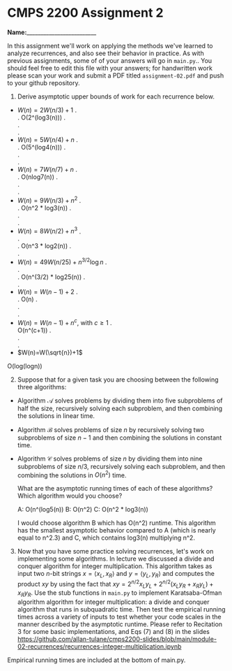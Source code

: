 # CMPS 2200 Assignment 2

**Name:**_________________________

In this assignment we'll work on applying the methods we've learned to analyze recurrences, and also see their behavior
in practice. As with previous
assignments, some of of your answers will go in `main.py`.. You
should feel free to edit this file with your answers; for handwritten
work please scan your work and submit a PDF titled `assignment-02.pdf`
and push to your github repository.


1. Derive asymptotic upper bounds of work for each recurrence below.
  * $W(n)=2W(n/3)+1$
.  
.  O(2^(log3(n)))
.  
.  
.  
  * $W(n)=5W(n/4)+n$
.  
.  O(5^(log4(n)))
.  
.  
.  
  * $W(n)=7W(n/7)+n$
.  
.  O(nlog7(n))
.  
.  
.  
  * $W(n)=9W(n/3)+n^2$
.  
.  O(n^2 * log3(n))
.  
.  
.  
  * $W(n)=8W(n/2)+n^3$
.  
.  
.  O(n^3 * log2(n))
.  
.  
  * $W(n)=49W(n/25)+n^{3/2}\log n$
.  
.  
.  O(n^(3/2) * log25(n))
.  
.  
  * $W(n)=W(n-1)+2$
.  
.  O(n)
.  
.  
.  
  * $W(n)= W(n-1)+n^c$, with $c\geq 1$
.  
    O(n^(c+1))
.  
.  
.  
  * $W(n)=W(\sqrt{n})+1$

  O(log(logn))


2. Suppose that for a given task you are choosing between the following three algorithms:

  * Algorithm $\mathcal{A}$ solves problems by dividing them into
      five subproblems of half the size, recursively solving each
      subproblem, and then combining the solutions in linear time.
    
  * Algorithm $\mathcal{B}$ solves problems of size $n$ by
      recursively solving two subproblems of size $n-1$ and then
      combining the solutions in constant time.
    
  * Algorithm $\mathcal{C}$ solves problems of size $n$ by dividing
      them into nine subproblems of size $n/3$, recursively solving
      each subproblem, and then combining the solutions in $O(n^2)$
      time.

    What are the asymptotic running times of each of these algorithms?
    Which algorithm would you choose?

    A: O(n^(log5(n))
    B: O(n^2)
    C: O(n^2 * log3(n))

    I would choose algorithm B which has O(n^2) runtime. This algorithm has the smallest asymptotic behavior compared to A (which is nearly equal to n^2.3) and C, which contains log3(n) multiplying n^2.


3. Now that you have some practice solving recurrences, let's work on
  implementing some algorithms. In lecture we discussed a divide and
  conquer algorithm for integer multiplication. This algorithm takes
  as input two $n$-bit strings $x = \langle x_L, x_R\rangle$ and
  $y=\langle y_L, y_R\rangle$ and computes the product $xy$ by using
  the fact that $xy = 2^{n/2}x_Ly_L + 2^{n/2}(x_Ly_R+x_Ry_L) +
  x_Ry_R.$ Use the
  stub functions in `main.py` to implement Karatsaba-Ofman algorithm algorithm for integer
  multiplication: a divide and conquer algorithm that runs in
  subquadratic time. Then test the empirical running times across a
  variety of inputs to test whether your code scales in the manner
  described by the asymptotic runtime. Please refer to Recitation 3 for some basic implementations, and Eqs (7) and (8) in the slides https://github.com/allan-tulane/cmps2200-slides/blob/main/module-02-recurrences/recurrences-integer-multiplication.ipynb

 Empirical running times are included at the bottom of main.py.
 


